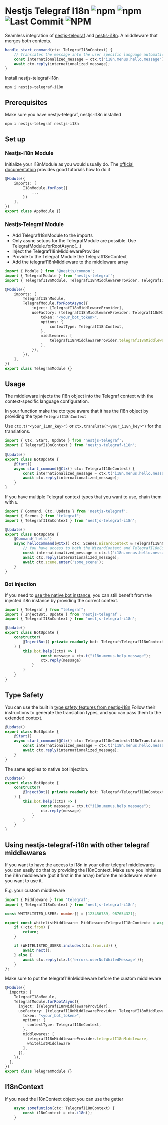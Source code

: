 # Nestjs Telegraf I18n ![npm](https://img.shields.io/npm/v/nestjs-telegraf-i18n) ![npm](https://img.shields.io/npm/dm/nestjs-telegraf-i18n) ![Last Commit](https://img.shields.io/github/last-commit/sgerodes/nestjs-telegraf-i18n) ![NPM](https://img.shields.io/npm/l/nestjs-telegraf-i18n)

Seamless integration of [nestjs-telegraf](https://www.npmjs.com/package/nestjs-telegraf) and [nestjs-i18n](https://www.npmjs.com/package/nestjs-i18n).
A middleware that merges both contexts.

```typescript
handle_start_command(ctx: TelegrafI18nContext) { 
    // Translates the message into the user specific language automatically
    const internationalized_message = ctx.t("i18n.menus.hello.message");
    await ctx.reply(internationalized_message);
}
```

Install nestjs-telegraf-i18n
```shell
npm i nestjs-telegraf-i18n
```

## Prerequisites
Make sure you have nestjs-telegraf, nestjs-i18n installed
```shell
npm i nestjs-telegraf nestjs-i18n
```

## Set up

### Nestjs-i18n Module
Initialize your I18nModule as you would usually do. 
The [official documentation](https://nestjs-i18n.com/quick-start) provides good tutorials how to do it 

```typescript
@Module({
    imports: [
        I18nModule.forRoot({
            ...
        })
    ],
})
export class AppModule {}
```

### Nestjs-Telegraf Module
- Add TelegrafI18nModule to the imports
- Only async setups for the TelegrafModule are possible. Use TelegrafModule.forRootAsync(...)
- Inject the TelegrafI18nMiddlewareProvider
- Provide to the Telegraf Module the TelegrafI18nContext
- Add the telegrafI18nMiddleware to the middleware array

```typescript
import { Module } from '@nestjs/common';
import { TelegrafModule } from 'nestjs-telegraf';
import { TelegrafI18nModule, TelegrafI18nMiddlewareProvider, TelegrafI18nContext } from 'nestjs-telegraf-i18n';

@Module({
    imports: [
        TelegrafI18nModule,
        TelegrafModule.forRootAsync({
            inject: [TelegrafI18nMiddlewareProvider],
            useFactory: (telegrafI18nMiddlewareProvider: TelegrafI18nMiddlewareProvider) => ({
                token: "<your_bot_token>",
                options: {
                    contextType: TelegrafI18nContext,
                },
                middlewares: [
                    telegrafI18nMiddlewareProvider.telegrafI18nMiddleware,
                ],
            }),
        }),
    ],
})
export class TelegramModule {}
```

## Usage

The middleware injects the i18n object into the Telegraf context with the context-specific language configuration. 

In your function make the ctx type aware that it has the i18n object by providing the type `TelegrafI18nContext`

Use `ctx.t("<your_i18n_key>")` or `ctx.translate("<your_i18n_key>")` for the translations.


```typescript
import { Ctx, Start, Update } from 'nestjs-telegraf';
import { TelegrafI18nContext } from 'nestjs-telegraf-i18n';

@Update()
export class BotUpdate {
    @Start()
    async start_command(@Ctx() ctx: TelegrafI18nContext) {
        const internationalized_message = ctx.t("i18n.menus.hello.message");
        await ctx.reply(internationalized_message);
    }
}
```

If you have multiple Telegraf context types that you want to use, chain them with `&`.

```typescript
import { Command, Ctx, Update } from 'nestjs-telegraf';
import { Scenes } from "telegraf";
import { TelegrafI18nContext } from 'nestjs-telegraf-i18n';

@Update()
export class BotUpdate {
    @Command('hello')
    async helloCommand(@Ctx() ctx: Scenes.WizardContext & TelegrafI18nContext) {
        // You have access to both the WizardContext and TelegrafI18nContext internals
        const internationalized_message = ctx.t("i18n.menus.hello.message");
        await ctx.reply(internationalized_message);
        await ctx.scene.enter('some_scene');
    }
}

```

### Bot injection
If you need to [use the native bot instance](https://nestjs-telegraf.0x467.com/extras/bot-injection.html),
you can still benefit from the injected i18n instance by providing the correct context.

```typescript
import { Telegraf } from "telegraf";
import { InjectBot, Update } from 'nestjs-telegraf';
import { TelegrafI18nContext } from 'nestjs-telegraf-i18n';

@Update()
export class BotUpdate {
    constructor(
        @InjectBot() private readonly bot: Telegraf<TelegrafI18nContext>
    ) {
        this.bot.help((ctx) => {
                const message = ctx.t("i18n.menus.help.message");
                ctx.reply(message)
            }
        )
    }
}
```

## Type Safety

You can use the built in [type safety features from nestjs-i18n](https://nestjs-i18n.com/guides/type-safety)
Follow their instructions to generate the translation types, and you can pass them to the extended context.

```typescript
@Update()
export class BotUpdate {
    @Start()
    async start_command(@Ctx() ctx: TelegrafI18nContext<I18nTranslations>) {
        const internationalized_message = ctx.t("i18n.menus.hello.message");
        await ctx.reply(internationalized_message);
    }
}
```

The same applies to native bot injection.
```typescript
@Update()
export class BotUpdate {
    constructor(
        @InjectBot() private readonly bot: Telegraf<TelegrafI18nContext<I18nTranslations>>
    ) {
        this.bot.help((ctx) => {
                const message = ctx.t("i18n.menus.help.message");
                ctx.reply(message)
            }
        )
    }
}
```

## Using nestjs-telegraf-i18n with other telegraf middlewares
If you want to have the access to i18n in your other telegraf middlewares you can easily do that by providing the I18nContext.
Make sure you initialize the i18n middleware (put it first in the array) before the middleware where you want to use it.

E.g. your custom middleware
```typescript
import { Middleware } from 'telegraf';
import { TelegrafI18nContext } from 'nestjs-telegraf-i18n';

const WHITELISTED_USERS: number[] = [123456789, 987654321];

export const whitelistMiddleware: Middleware<TelegrafI18nContext> = async (ctx: TelegrafI18nContext, next) => {
    if (!ctx.from) {
        return;
    }

    if (WHITELISTED_USERS.includes(ctx.from.id)) {
        await next();
    } else {
        await ctx.reply(ctx.t('errors.userNotWhitedMessage'));
    }
};
```

Make sure to put the telegrafI18nMiddleware before the custom middleware

```typescript
@Module({
  imports: [
    TelegrafI18nModule,
    TelegrafModule.forRootAsync({
      inject: [TelegrafI18nMiddlewareProvider],
      useFactory: (telegrafI18nMiddlewareProvider: TelegrafI18nMiddlewareProvider) => ({
        token: "<your_bot_token>",
        options: {
          contextType: TelegrafI18nContext,
        },
        middlewares: [
          telegrafI18nMiddlewareProvider.telegrafI18nMiddleware,
          whitelistMiddleware
        ],
      }),
    }),
  ],
})
export class TelegramModule {}
```

## I18nContext
If you need the I18nContext object you can use the getter
```typescript
    async somefuntion(ctx: TelegrafI18nContext) {
        const i18nContext = ctx.i18n();
    }
```